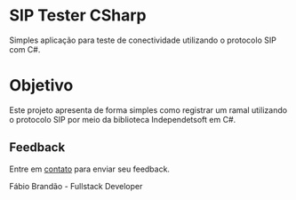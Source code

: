 # SIP Tester CSharp
Simples aplicação para teste de conectividade utilizando o protocolo SIP com C#.

# Objetivo
Este projeto apresenta de forma simples como registrar um ramal utilizando o protocolo SIP por meio da biblioteca Independetsoft em C#.

## Feedback

Entre em <a href="http://www.fabiobrandao.net.br/" target="_blank">contato</a> para enviar seu feedback.

Fábio Brandão - Fullstack Developer